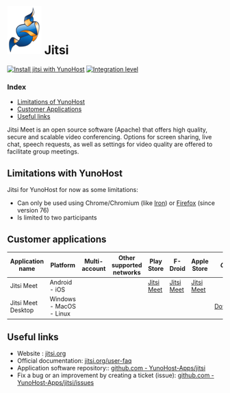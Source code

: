 # <img src="/images/jitsi_logo.svg" width="80px" alt="Jitsi's logo"> Jitsi

[![Install jitsi with YunoHost](https://install-app.yunohost.org/install-with-yunohost.png)](https://install-app.yunohost.org/?app=jitsi) [![Integration level](https://dash.yunohost.org/integration/jitsi.svg)](https://dash.yunohost.org/appci/app/jitsi)

### Index

- [Limitations of YunoHost](#limitations-with-yunohost)
- [Customer Applications](#customer-applications)
- [Useful links](#useful-links)

Jitsi Meet is an open source software (Apache) that offers high quality, secure and scalable video conferencing. Options for screen sharing, live chat, speech requests, as well as settings for video quality are offered to facilitate group meetings.

## Limitations with YunoHost

Jitsi for YunoHost for now as some limitations:

* Can only be used using Chrome/Chromium (like [Iron](https://www.srware.net/iron/)) or [Firefox](https://www.mozilla.org/fr/firefox/browsers/) (since version 76)
* Is limited to two participants


## Customer applications

| Application name | Platform | Multi-account | Other supported networks | Play Store | F-Droid | Apple Store | *Other* |
|-----------------------|------------|---------------|-------------------------|------------|---------|-------------|----------|
| Jitsi Meet            | Android - iOS  |               |                      | [Jitsi Meet](https://play.google.com/store/apps/details?id=org.jitsi.meet) | [Jitsi Meet](https://f-droid.org/en/packages/org.jitsi.meet/) | [Jitsi Meet](https://apps.apple.com/us/app/jitsi-meet/id1165103905) |          |
| Jitsi Meet Desktop    | Windows - MacOS - Linux  |  |                        |            |         |             | [Download](https://desktop.jitsi.org/Main/Download)  |

## Useful links

 + Website : [jitsi.org](https://jitsi.org)
 + Official documentation: [jitsi.org/user-faq](https://jitsi.org/user-faq/)
 + Application software repository:: [github.com - YunoHost-Apps/jitsi](https://github.com/YunoHost-Apps/jitsi_ynh)
 + Fix a bug or an improvement by creating a ticket (issue): [github.com - YunoHost-Apps/jitsi/issues](https://github.com/YunoHost-Apps/jitsi_ynh/issues)
